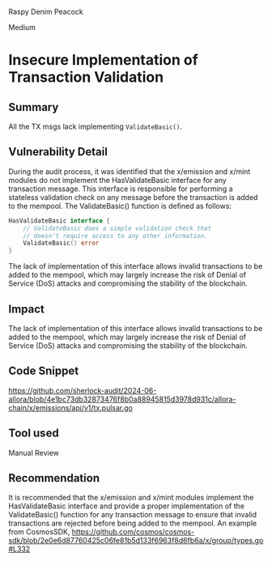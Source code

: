 Raspy Denim Peacock

Medium

# Insecure Implementation of Transaction Validation

## Summary
All the TX msgs lack implementing `ValidateBasic()`.
## Vulnerability Detail
During the audit process, it was identified that the x/emission and x/mint modules do not implement the HasValidateBasic interface for any transaction message. This interface is responsible for performing a stateless validation check on any message before the transaction is added to the mempool. The ValidateBasic() function is defined as follows:
```go
HasValidateBasic interface {
    // ValidateBasic does a simple validation check that
    // doesn't require access to any other information.
    ValidateBasic() error
}
```
The lack of implementation of this interface allows invalid transactions to be added to the mempool, which may largely increase the risk of Denial of Service (DoS) attacks and compromising the stability of the blockchain.
## Impact
The lack of implementation of this interface allows invalid transactions to be added to the mempool, which may largely increase the risk of Denial of Service (DoS) attacks and compromising the stability of the blockchain.
## Code Snippet
https://github.com/sherlock-audit/2024-06-allora/blob/4e1bc73db32873476f8b0a88945815d3978d931c/allora-chain/x/emissions/api/v1/tx.pulsar.go
## Tool used

Manual Review

## Recommendation
It is recommended that the x/emission and x/mint modules implement the HasValidateBasic interface and provide a proper implementation of the ValidateBasic() function for any transaction message to ensure that invalid transactions are rejected before being added to the mempool.
An example from CosmosSDK, https://github.com/cosmos/cosmos-sdk/blob/2e0e6d87760425c06fe81b5d133f6963f8d6fb6a/x/group/types.go#L332